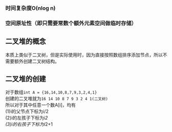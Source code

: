 ### 时间复杂度O(nlog n)
### 空间原址性（即只需要常数个额外元素空间做临时存储）  
## 二叉堆的概念  
本质上类似于二叉树，但是实际使用时，因为直接按照数组排序添加节点，所以不需要额外创建二叉树结构。
## 二叉堆的创建
对于数组``` int A = {16,14,10,8,7,9,3,2,4,1} ```  
创建的二叉堆就为```16 14 10 8 7 9 3 2 4 1(二叉树)```  
所以对于其中任意一个数A[i]，均有  
(1)i的父节点下标为i/2  
(2)i的左孩子下标为i*2    
(3)i的右孩子下标为i*2+1  
